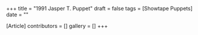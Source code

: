 +++
title = "1991 Jasper T. Puppet"
draft = false
tags = [Showtape Puppets]
date = ""

[Article]
contributors = []
gallery = []
+++